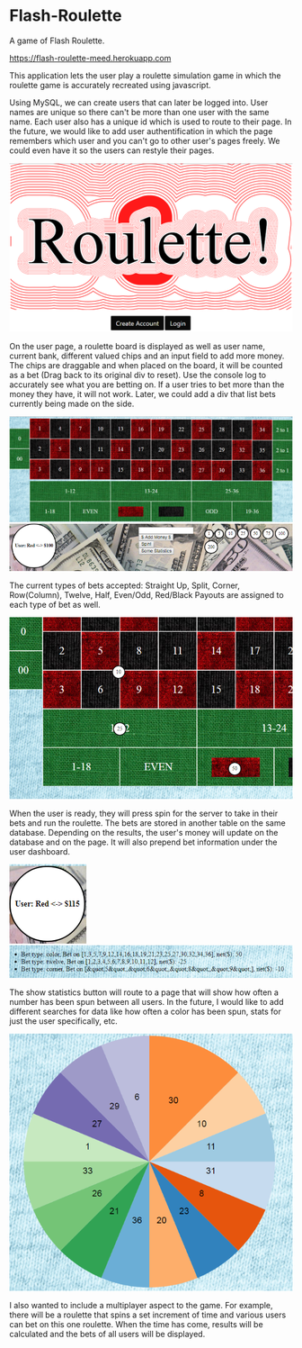# Flash-Roulette

A game of Flash Roulette. 

https://flash-roulette-meed.herokuapp.com

This application lets the user play a roulette simulation game in which the roulette game is accurately recreated using javascript.

Using MySQL, we can create users that can later be logged into. User names are unique so there can't be more than one user with the same name. Each user also has a unique id which is used to route to their page. In the future, we would like to add user authentification in which the page remembers which user and you can't go to other user's pages freely. We could even have it so the users can restyle their pages.

![Home](/public/images/Roulette-Home.PNG)


On the user page, a roulette board is displayed as well as user name, current bank, different valued chips and an input field to add more money. The chips are draggable and when placed on the board, it will be counted as a bet (Drag back to its original div to reset). Use the console log to accurately see what you are betting on. If a user tries to bet more than the money they have, it will not work. Later, we could add a div that list bets currently being made on the side. 

![Board](/public/images/Roulette-Board.PNG)
![UserPanel](/public/images/Roulette-User-Interface.PNG)


The current types of bets accepted: Straight Up, Split, Corner, Row(Column), Twelve, Half, Even/Odd, Red/Black
Payouts are assigned to each type of bet as well.

![Use](/public/images/Roulette-Board-Use.PNG)


When the user is ready, they will press spin for the server to take in their bets and run the roulette. The bets are stored in another table on the same database. Depending on the results, the user's money will update on the database and on the page. It will also prepend bet information under the user dashboard.

![Change](/public/images/Roulette-User-Change.PNG)
![History](/public/images/Roulette-History.PNG)


The show statistics button will route to a page that will show how often a number has been spun between all users. In the future, I would like to add different searches for data like how often a color has been spun, stats for just the user specifically, etc.

![Stats](/public/images/Roulette-Stats.PNG)


I also wanted to include a multiplayer aspect to the game. For example, there will be a roulette that spins a set increment of time and various users can bet on this one roulette. When the time has come, results will be calculated and the bets of all users will be displayed.
